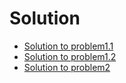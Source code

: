 # Solution

* [Solution to problem1.1](/Problem1/GUI_1.1/)
* [Solution to problem1.2](/Problem1/GUI_1.2/)
* [Solution to problem2](/Problem2/)
 
